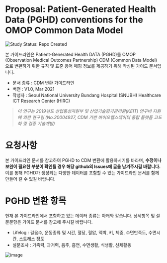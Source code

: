 Proposal: Patient-Generated Health Data (PGHD) conventions for the OMOP Common Data Model
===
<img src="https://img.shields.io/badge/Study%20Status-Repo%20Created-lightgray.svg" alt="Study Status: Repo Created">

본 가이드라인은 Patient-Generated Health DATA (PGHD)를 OMOP (Observation Medical Outcomes Partnership) CDM (Common Data Model) 으로 변환하기 위한 규칙 및 표준 용어 매핑 정보를 제공하기 위해 작성된 가이드 문서입니다.

- 문서 종류 : CDM 변환 가이드라인
- 버전 : V1.0, Mar 2021
- 작성자 : Seoul National University Bundang Hospital (SNUBH) Healthcare ICT Research Center (HIRC)

> _이 연구는 2019년도 산업통상자원부 및 산업기술평가관리원(KEIT) 연구비 지원에 의한 연구임 (No.20004927, CDM 기반 바이오헬스데이터 통합 플랫폼 고도화 및 검증 기술개발)_


요청사항
===
본 가이드라인 문서를 참고하여 PGHD to CDM 변환에 활용하시기를 바라며, **수정이나 보완이 필요한 부분이 확인될 경우 해당 github의 Issues에 글을 남겨주시길 바랍니다.** 이를 통해 PGHD가 생성되는 다양한 데이터를 포함할 수 있는 가이드라인 문서를 함께 만들어 갈 수 있길 바랍니다.


PGHD 변환 항목
===
현재 본 가이드라인에서 포함하고 있는 데이터 종류는 아래와 같습니다.
상세항목 및 설문문항은 가이드 문서를 참고해 주시길 바랍니다.
- Lifelog : 걸음수, 운동종류 및 시간, 혈당, 혈압, 맥박, 키, 체중, 수면만족도, 수면시간, 스트레스 정도
- 설문조사 : 가족력, 과거력, 음주, 흡연, 수면생활, 식생활, 신체활동

![image](https://user-images.githubusercontent.com/59809913/117230683-90862e80-ae58-11eb-8322-5bd50efa40cc.png)

